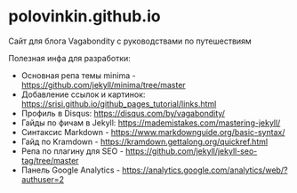 # polovinkin.github.io
Сайт для блога Vagabondity с руководствами по путешествиям

Полезная инфа для разработки:
- Основная репа темы minima - https://github.com/jekyll/minima/tree/master
- Добавление ссылок и картинок: https://srisi.github.io/github_pages_tutorial/links.html
- Профиль в Disqus: https://disqus.com/by/vagabondity/
- Гайды по фичам в Jekyll: https://mademistakes.com/mastering-jekyll/
- Синтаксис Markdown - https://www.markdownguide.org/basic-syntax/
- Гайд по Kramdown - https://kramdown.gettalong.org/quickref.html
- Репа по плагину для SEO - https://github.com/jekyll/jekyll-seo-tag/tree/master
- Панель Google Analytics - https://analytics.google.com/analytics/web/?authuser=2 
